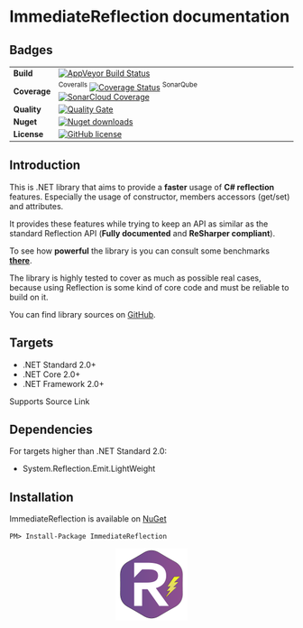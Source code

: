 # ImmediateReflection documentation

## Badges

| | |
| --- | --- |
| **Build** | [![AppVeyor Build Status](https://ci.appveyor.com/api/projects/status/github/KeRNeLith/ImmediateReflection?branch=master&svg=true)](https://ci.appveyor.com/project/KeRNeLith/ImmediateReflection) |
| **Coverage** | <sup>Coveralls</sup> [![Coverage Status](https://coveralls.io/repos/github/KeRNeLith/ImmediateReflection/badge.svg?branch=master)](https://coveralls.io/github/KeRNeLith/ImmediateReflection?branch=master) <sup>SonarQube</sup> [![SonarCloud Coverage](https://sonarcloud.io/api/project_badges/measure?project=immediate_reflection&metric=coverage)](https://sonarcloud.io/component_measures/metric/coverage/list?id=immediate_reflection) | 
| **Quality** | [![Quality Gate](https://sonarcloud.io/api/project_badges/measure?project=immediate_reflection&metric=alert_status)](https://sonarcloud.io/dashboard?id=immediate_reflection) | 
| **Nuget** | [![Nuget downloads](https://img.shields.io/nuget/v/immediatereflection.svg)](https://www.nuget.org/packages/ImmediateReflection) |
| **License** | [![GitHub license](https://img.shields.io/github/license/mashape/apistatus.svg)](https://github.com/KeRNeLith/ImmediateReflection/blob/master/LICENSE) |

## Introduction

This is .NET library that aims to provide a **faster** usage of **C# reflection** features. 
Especially the usage of constructor, members accessors (get/set) and attributes.

It provides these features while trying to keep an API as similar as the standard Reflection API (**Fully documented** and **ReSharper compliant**).

To see how **powerful** the library is you can consult some benchmarks **[there](documentation/benchmarks.md)**.

The library is highly tested to cover as much as possible real cases, because using Reflection is some kind of core code and must be reliable to build on it.

You can find library sources on [GitHub](https://github.com/KeRNeLith/ImmediateReflection).

## Targets

- .NET Standard 2.0+
- .NET Core 2.0+
- .NET Framework 2.0+

Supports Source Link

## Dependencies

For targets higher than .NET Standard 2.0:
- System.Reflection.Emit.LightWeight

## Installation

ImmediateReflection is available on [NuGet](https://www.nuget.org/packages/ImmediateReflection)

    PM> Install-Package ImmediateReflection

<img src="images/immediate_reflection_logo.png" width="128" height="128" style="display: block; margin-left: auto; margin-right: auto" />